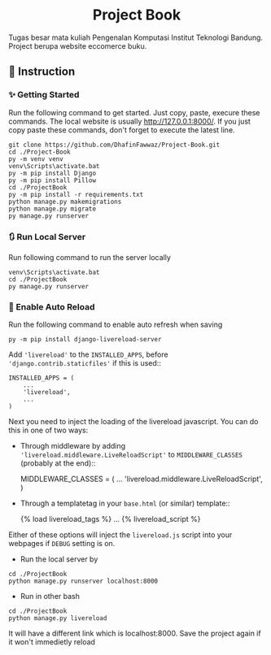 <h1 align="center">Project Book</h1>

Tugas besar mata kuliah Pengenalan Komputasi Institut Teknologi Bandung. Project berupa website eccomerce buku.


## 📖 Instruction
### ✨ Getting Started

Run the following command to get started. Just copy, paste, execure these commands. The local website is usually http://127.0.0.1:8000/. If you just copy paste these commands, don't forget to execute the latest line.
```
git clone https://github.com/DhafinFawwaz/Project-Book.git
cd ./Project-Book
py -m venv venv
venv\Scripts\activate.bat
py -m pip install Django
py -m pip install Pillow
cd ./ProjectBook
py -m pip install -r requirements.txt
python manage.py makemigrations
python manage.py migrate
py manage.py runserver

```

### 🔃 Run Local Server
Run following command to run the server locally
```
venv\Scripts\activate.bat
cd ./ProjectBook
py manage.py runserver
```

### 🤖 Enable Auto Reload
Run the following command to enable auto refresh when saving
```
py -m pip install django-livereload-server
```
Add ``'livereload'`` to the ``INSTALLED_APPS``, before ``'django.contrib.staticfiles'`` if this is used::

    INSTALLED_APPS = (
        ...
        'livereload',
        ...
    )

Next you need to inject the loading of the livereload javascript. You can do this in one of two ways:

* Through middleware by adding  ``'livereload.middleware.LiveReloadScript'`` to ``MIDDLEWARE_CLASSES`` (probably at the end)::

    MIDDLEWARE_CLASSES = (
        ...
        'livereload.middleware.LiveReloadScript',
    )

* Through a templatetag in your ``base.html`` (or similar) template::

    {% load livereload_tags %}
    ...
    {% livereload_script %}
    </head>

Either of these options will inject the ``livereload.js`` script into your webpages if ``DEBUG`` setting is on.

* Run the local server by
```
cd ./ProjectBook
python manage.py runserver localhost:8000
```
* Run in other bash
```
cd ./ProjectBook
python manage.py livereload
```
It will have a different link which is localhost:8000. Save the project again if it won't immedietly reload